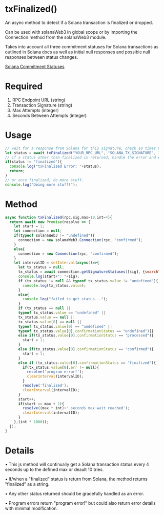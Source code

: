 # txFinalized()
An async method to detect if a Solana transaction is finalized or dropped.

Can be used with solanaWeb3 in global scope or by importing the Connection method from the solanaWeb3 module.

Takes into account all three commitment statuses for Solana transactions as outlined in Solana docs as well as initial null responses and possible null responses between status changes. 

[Solana Commitment Statuses](https://docs.solanalabs.com/consensus/commitments)

# Required
1. RPC Endpoint URL (string)
2. Transaction Signature (string)
3. Max Attempts (integer)
4. Seconds Between Attempts (integer)

# Usage
```javascript
// wait for a response from Solana for this signature, check 10 times max, and pause 4 seconds between checks.
let status = await txFinalized("YOUR_RPC_URL", "SOLANA_TX_SIGNATURE", 10, 4);
// if a status other than finalized is returned, handle the error and exit.
if(status != "finalized"){
  console.log("txFinalized Error: "+status);
  return;
}
// or once finalized, do more stuff.
console.log("Doing more stuff!");
```

# Method
```javascript
async function txFinalized(rpc,sig,max=10,int=4){
  return await new Promise(resolve => {
    let start = 1;
    let connection = null;
    if(typeof solanaWeb3 != "undefined"){
      connection = new solanaWeb3.Connection(rpc, "confirmed");
    }
    else{
      connection = new Connection(rpc, "confirmed");
    }
    let intervalID = setInterval(async()=>{
      let tx_status = null;
      tx_status = await connection.getSignatureStatuses([sig], {searchTransactionHistory: true,});
      console.log(start+": "+sig);
      if (tx_status != null && typeof tx_status.value != "undefined"){ 
        console.log(tx_status.value);
      }
      else{
        console.log("failed to get status...");
      }
      if (tx_status == null || 
      typeof tx_status.value == "undefined" || 
      tx_status.value == null || 
      tx_status.value[0] == null || 
      typeof tx_status.value[0] == "undefined" || 
      typeof tx_status.value[0].confirmationStatus == "undefined"){} 
      else if(tx_status.value[0].confirmationStatus == "processed"){
        start = 1;
      }
      else if(tx_status.value[0].confirmationStatus == "confirmed"){
        start = 1;
      }
      else if (tx_status.value[0].confirmationStatus == "finalized"){
        if(tx_status.value[0].err != null){
          resolve('program error!');
          clearInterval(intervalID);
        }
        resolve('finalized');
        clearInterval(intervalID);
      }
      start++;
      if(start == max + 1){
        resolve((max * int)+' seconds max wait reached');
        clearInterval(intervalID);
      }
    },(int * 1000));
  });  
}
```

# Details

• This js method will continually get a Solana transaction status every 4 seconds up to the defined max or deault 10 tries.

• If/when a "finalized" status is return from Solana, the method returns "finalized" as a string.

• Any other status returned should be gracefully handled as an error.

• Program errors return "program error!" but could also return error details with minimal modification.
